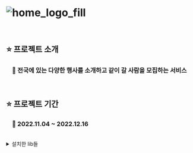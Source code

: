 # ![home_logo_fill](https://user-images.githubusercontent.com/90454621/203959412-faaf937e-fafd-449e-8d30-ea4fbb71ec1d.png)
<br/>

## ⭐️ 프로젝트 소개  
### &nbsp;&nbsp;&nbsp;&nbsp;📌 전국에 있는 다양한 행사를 소개하고 같이 갈 사람을 모집하는 서비스

<br/>

## ⭐️ 프로젝트 기간 
### &nbsp;&nbsp;&nbsp;&nbsp;📌 2022.11.04 ~ 2022.12.16

<br/>



<details>
<summary> 설치한 lib들 </summary>
<div markdown="1">

- styled-components

        yarn add styled-components

- redux toolkit

        yarn add redux
        yarn add react-redux @reduxjs/toolkit

- react-router-dom

        yarn add react-router-dom

- json-server

        yarn add json-server

- axios

        yarn add axios

- cookie

        yarn add react-cookie

- browser-image-compression

        npm i browser-image-compression
- react-bootstrap

        yarn add react-bootstrap bootstrap
- react-icons

        npm install react-icons --save
</div>
</details>
